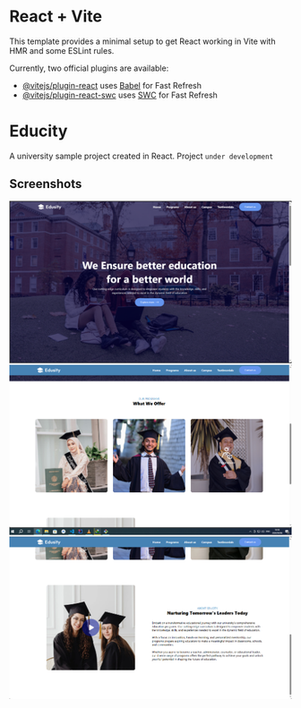 # React + Vite

This template provides a minimal setup to get React working in Vite with HMR and some ESLint rules.

Currently, two official plugins are available:

- [@vitejs/plugin-react](https://github.com/vitejs/vite-plugin-react/blob/main/packages/plugin-react/README.md) uses [Babel](https://babeljs.io/) for Fast Refresh
- [@vitejs/plugin-react-swc](https://github.com/vitejs/vite-plugin-react-swc) uses [SWC](https://swc.rs/) for Fast Refresh
# Educity
A university sample project created in React. Project `under development`

## Screenshots

![Alt text](/screenshots/edu_hero.png?raw=true "Hero section")
![Alt text](/screenshots/edu_courses.png?raw=true "Courses section")
![Alt text](/screenshots/edu_about.png?raw=true "About section")
